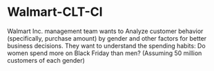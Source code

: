 # Walmart-CLT-CI
Walmart Inc. management team wants to Analyze customer behavior (specifically, purchase amount) by gender and other factors for better business decisions. They want to understand the spending habits: Do women spend more on Black Friday than men? (Assuming 50 million customers of each gender)
